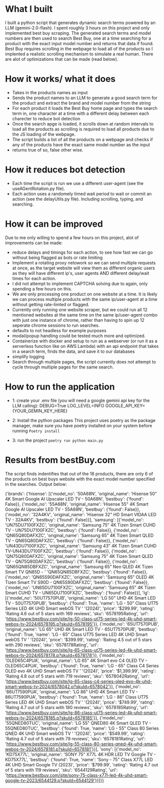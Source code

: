 # What I built
I built a python script that generates dynamic search terms powered by an LLM (gemini-2.0-flash). I spent roughly 3 hours on this project and only implemented best buy scraping. The generated search terms and model numbers are then used to search Best Buy, one at a time searching for a product with the exact input model number and returns that data if found. Best Buy requires scrolling in the webpage to load all of the products so I implented a realistic scrolling mechanism to simulate a real human. There are alot of optimizations that can be made (read below).

# How it works/ what it does
* Takes in the products names as input
* Sends the product names to an LLM to generate a good search term for the product and extract the brand and model number from the string
* For each product it loads the Best Buy home page and types the search term in, one character at a time with a different delay between each charecter to reduce bot detection
* Once the search apge is loaded, it scrolls down at random intervals to load all the products as scrolling is required to load all products due to the JS loading of the webpage. 
* The script builds a list of all the products on a webpage and checks if any of the products have the exact same model number as the input
* returns true of so, false other wise.

# How it reduces bot detection
* Each time the script is run we use a different user-agent (see the useAGentRotation.py file).
* Each action uses a randomely timed wait period to wait or commit an action (see the delayUtils.py file). Including scrolling, typing, and searching.

# How it can be improved
Due to me only willing to spend a few hours on this project, alot of improvements can be made:
* reduce delays and timings for each action, to see how fast we can go without being flagged as bots or rate limiting
* Implement a rotating proxy netowork so we can send multiple requests at once, as the target website will view them as different organic users as they will have different ip's, user agents AND different delay/wait times for each action.
* I did not attempt to implement CAPTCHA solving due to again, only spending a few hours on this.
* We are only processing one product on one website at a time. It is likely we can process multiple products with the same ip/user-agent at a time without getting rate-limted or flagged.
* Currently only running one website scraper, but we could run all 12 mentioned websites at the same time on the same ip/user-agent combo with just one instance of chrome, rather than having to spin up 12 seperate chrome sessions to run searches.
* defaults to not headless for example purposes
* modal/popup handling could be tested much more and optimized.
* Containerize with docker and setup to run as a webserver (or run it as a serverless function like on AWS Lambda) with an api endpoint that takes in a search term, finds the data, and save it to our databases
* simplify logging
* Search through multiple pages, the script currently does not attempt to cycle through multiple pages for the same search.



# How to run the application
* 1: create your .env file (you will need a google gemini api key for the LLM calling):
DEBUG=True
LOG_LEVEL=INFO
GOOGLE_API_KEY={YOUR_GEMIN_KEY_HERE}

* 2: Install the python packages
This project uses poetry as the package manager, make sure you have poetry installed on your system before running
```Poetry install```

* 3: run the project
```poetry run python main.py```


# Results from bestBuy.com
The script finds indentifies that out of the 18 products, there are only 6 of the products on best buys website with the exact model number specified in the searches. Output below: 

{'brands': {'hisense': [{'model_no': '50A68N',
                         'original_name': 'Hisense 50" 4K Smart Google AI Upscaler LED TV - 50A68N',
                         'bestbuy': {'found': False}},
                        {'model_no': '55A68N',
                         'original_name': 'Hisense 55" 4K Smart Google AI Upscaler LED TV - 55A68N',
                         'bestbuy': {'found': False}},
                        {'model_no': '32A4KV',
                         'original_name': 'Hisense 32" HD Smart VIDAA LED TV - 32A4KV',
                         'bestbuy': {'found': False}}],
            'samsung': [{'model_no': 'UN75DU7100FXZC',
                         'original_name': 'Samsung 75” 4K Tizen Smart CUHD TV - UN75DU7100FXZC',
                         'bestbuy': {'found': False}},
                        {'model_no': 'QN65Q80DAFXZC',
                         'original_name': 'Samsung 65” 4K Tizen Smart QLED TV - QN65Q80DAFXZC',
                         'bestbuy': {'found': False}},
                        {'model_no': 'UN43DU7100FXZC',
                         'original_name': 'Samsung 43” 4K Tizen Smart CUHD TV-UN43DU7100FXZC',
                         'bestbuy': {'found': False}},
                        {'model_no': 'QN75Q80DAFXZC',
                         'original_name': 'Samsung 75” 4K Tizen Smart QLED TV - QN75Q80DAFXZC',
                         'bestbuy': {'found': False}},
                        {'model_no': 'QN65QN85DBFXZC',
                         'original_name': 'Samsung 65” Neo QLED 4K Tizen Smart TV QN85D - '
                                          'QN65QN85DBFXZC',
                         'bestbuy': {'found': False}},
                        {'model_no': 'QN65S90DAFXZC',
                         'original_name': 'Samsung 65” OLED 4K Tizen Smart TV S90D - QN65S90DAFXZC',
                         'bestbuy': {'found': False}},
                        {'model_no': 'UN65DU7100FXZC',
                         'original_name': 'Samsung 65” 4K Tizen Smart CUHD TV - UN65DU7100FXZC',
                         'bestbuy': {'found': False}}],
            'lg': [{'model_no': '50UT7570PUB',
                    'original_name': 'LG 50" UHD 4K Smart LED TV - 50UT7570PUB',
                    'bestbuy': {'found': True,
                                'name': 'LG - 50” Class UT75 Series LED 4K UHD Smart webOS TV '
                                        '(2024)',
                                'price': '$299.99',
                                'rating': 'Rating 4.6 out of 5 stars with 169 reviews',
                                'sku': '6578195Rating',
                                'url': 'https://www.bestbuy.com/site/lg-50-class-ut75-series-led-4k-uhd-smart-webos-tv-2024/6578195.p?skuId=6578195'}},
                   {'model_no': '65UT7570PUB',
                    'original_name': 'LG 65" UHD 4K Smart LED TV - 65UT7570PUB',
                    'bestbuy': {'found': True,
                                'name': 'LG - 65” Class UT75 Series LED 4K UHD Smart webOS TV '
                                        '(2024)',
                                'price': '$399.99',
                                'rating': 'Rating 4.5 out of 5 stars with 290 reviews',
                                'sku': '6578178Rating',
                                'url': 'https://www.bestbuy.com/site/lg-65-class-ut75-series-led-4k-uhd-smart-webos-tv-2024/6578178.p?skuId=6578178'}},
                   {'model_no': 'OLED65C4PUA',
                    'original_name': 'LG 65" 4K Smart evo C4 OLED TV - OLED65C4PUA',
                    'bestbuy': {'found': True,
                                'name': 'LG - 65" Class C4 Series OLED evo 4K UHD Smart webOS TV '
                                        '(2024)',
                                'price': '$1,399.99',
                                'rating': 'Rating 4.8 out of 5 stars with 719 reviews',
                                'sku': '6578042Rating',
                                'url': 'https://www.bestbuy.com/site/lg-65-class-c4-series-oled-evo-4k-uhd-smart-webos-tv-2024/6578042.p?skuId=6578042'}},
                   {'model_no': '86UT7590PUA',
                    'original_name': 'LG 86" UHD 4K Smart LED TV - 86UT7590PUA',
                    'bestbuy': {'found': True,
                                'name': 'LG - 86” Class UT75 Series LED 4K UHD Smart webOS TV '
                                        '(2024)',
                                'price': '$749.99',
                                'rating': 'Rating 4.7 out of 5 stars with 180 reviews',
                                'sku': '6578185Rating',
                                'url': 'https://www.bestbuy.com/site/lg-86-class-ut75-series-led-4k-uhd-smart-webos-tv-2024/6578185.p?skuId=6578185'}},
                   {'model_no': '55QNED80TUC',
                    'original_name': 'LG 55" QNED80 4K Smart QLED TV - 55QNED80TUC',
                    'bestbuy': {'found': True,
                                'name': 'LG - 55” Class 80 Series QNED 4K UHD Smart webOS TV '
                                        '(2024)',
                                'price': '$549.99',
                                'rating': 'Rating 4.7 out of 5 stars with 79 reviews',
                                'sku': '6578181Rating',
                                'url': 'https://www.bestbuy.com/site/lg-55-class-80-series-qned-4k-uhd-smart-webos-tv-2024/6578181.p?skuId=6578181'}}],
            'sony': [{'model_no': 'KD75X77L',
                      'original_name': 'SONY 75" X77L 4K HDR LED TV Google TV - KD75X77L',
                      'bestbuy': {'found': True,
                                  'name': 'Sony - 75" Class X77L LED 4K UHD Smart Google TV (2023)',
                                  'price': '$799.99',
                                  'rating': 'Rating 4.7 out of 5 stars with 119 reviews',
                                  'sku': '6544129Rating',
                                  'url': 'https://www.bestbuy.com/site/sony-75-class-x77l-led-4k-uhd-smart-google-tv-2023/6544129.p?skuId=6544129'}}]}}